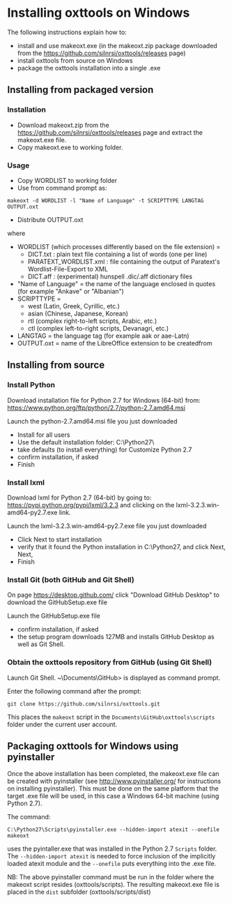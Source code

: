 # Installing oxttools on Windows

The following instructions explain how to:
- install and use makeoxt.exe (in the makeoxt.zip package downloaded from the https://github.com/silnrsi/oxttools/releases page)
- install oxttools from source on Windows
- package the oxttools installation into a single .exe

## Installing from packaged version
### Installation
- Download makeoxt.zip from the https://github.com/silnrsi/oxttools/releases page and extract the makeoxt.exe file.
- Copy makeoxt.exe to working folder.

### Usage
- Copy WORDLIST to working folder
- Use from command prompt as:
```
makeoxt -d WORDLIST -l "Name of Language" -t SCRIPTTYPE LANGTAG OUTPUT.oxt
```
- Distribute OUTPUT.oxt

where
- WORDLIST (which processes differently based on the file extension) =
  - DICT.txt : plain text file containing a list of words (one per line)
  - PARATEXT_WORDLIST.xml : file containing the output of Paratext's Wordlist-File-Export to XML
  - DICT.aff : (experimental) hunspell .dic/.aff dictionary files
- "Name of Language" = the name of the language enclosed in quotes (for example "Ankave" or "Albanian")
- SCRIPTTYPE =
  - west (Latin, Greek, Cyrillic, etc.)
  - asian (Chinese, Japanese, Korean)
  - rtl (complex right-to-left scripts, Arabic, etc.)
  - ctl (complex left-to-right scripts, Devanagri, etc.)
- LANGTAG = the language tag (for example aak or aae-Latn)
- OUTPUT.oxt = name of the LibreOffice extension to be createdfrom

## Installing from source
### Install Python
Download installation file for Python 2.7 for Windows (64-bit) from:
https://www.python.org/ftp/python/2.7/python-2.7.amd64.msi

Launch the python-2.7.amd64.msi file you just downloaded
- Install for all users
- Use the default installation folder: C:\Python27\
- take defaults (to install everything) for Customize Python 2.7
- confirm installation, if asked
- Finish

### Install lxml
Download lxml for Python 2.7 (64-bit) by going to:
https://pypi.python.org/pypi/lxml/3.2.3
and clicking on the lxml-3.2.3.win-amd64-py2.7.exe link.

Launch the lxml-3.2.3.win-amd64-py2.7.exe file you just downloaded
- Click Next to start installation
- verify that it found the Python installation in C:\Python27, and click Next, Next,
- Finish

### Install Git (both GitHub and Git Shell)
On page https://desktop.github.com/ click "Download GitHub Desktop" to download the  GitHubSetup.exe file

Launch the GitHubSetup.exe file
- confirm installation, if asked
- the setup program downloads 127MB and installs GitHub Desktop as well as Git Shell.

### Obtain the oxttools repository from GitHub (using Git Shell)
Launch Git Shell. ~\Documents\GitHub> is displayed as command prompt.

Enter the following command after the prompt:

```
git clone https://github.com/silnrsi/oxttools.git
```

This places the `makeoxt` script in the `Documents\GitHub\oxttools\scripts` folder under the current user account.

## Packaging oxttools for Windows using pyinstaller

Once the above installation has been completed, the makeoxt.exe file can be created with pyinstaller (see http://www.pyinstaller.org/ for instructions on installing pyinstaller). This must be done on the same platform that the target .exe file will be used, in this case a Windows 64-bit machine (using Python 2.7).

The command:
```
C:\Python27\Scripts\pyinstaller.exe --hidden-import atexit --onefile makeoxt
```
uses the pyintaller.exe that was installed in the Python 2.7 `Scripts` folder. The `--hidden-import atexit` is needed to force inclusion of the implicitly loaded atexit module and the `--onefile` puts everything into the .exe file.

NB: The above pyinstaller command must be run in the folder where the makeoxt script resides (oxttools/scripts). The resulting makeoxt.exe file is placed in the `dist` subfolder (oxttools/scripts/dist)
